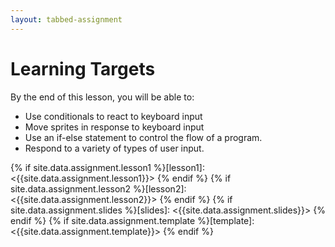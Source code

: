 ```yaml
---
layout: tabbed-assignment
---
```


# Learning Targets

By the end of this lesson, you will be able to:

* Use conditionals to react to keyboard input
* Move sprites in response to keyboard input
* Use an if-else statement to control the flow of a program.
* Respond to a variety of types of user input.

<!-- Don't edit links here, change them in _data/assignment.yml instead, -->

{% if site.data.assignment.lesson1  %}[lesson1]:  <{{site.data.assignment.lesson1}}>  {% endif %}
{% if site.data.assignment.lesson2  %}[lesson2]:  <{{site.data.assignment.lesson2}}>  {% endif %}
{% if site.data.assignment.slides   %}[slides]:   <{{site.data.assignment.slides}}>   {% endif %}
{% if site.data.assignment.template %}[template]: <{{site.data.assignment.template}}> {% endif %}
